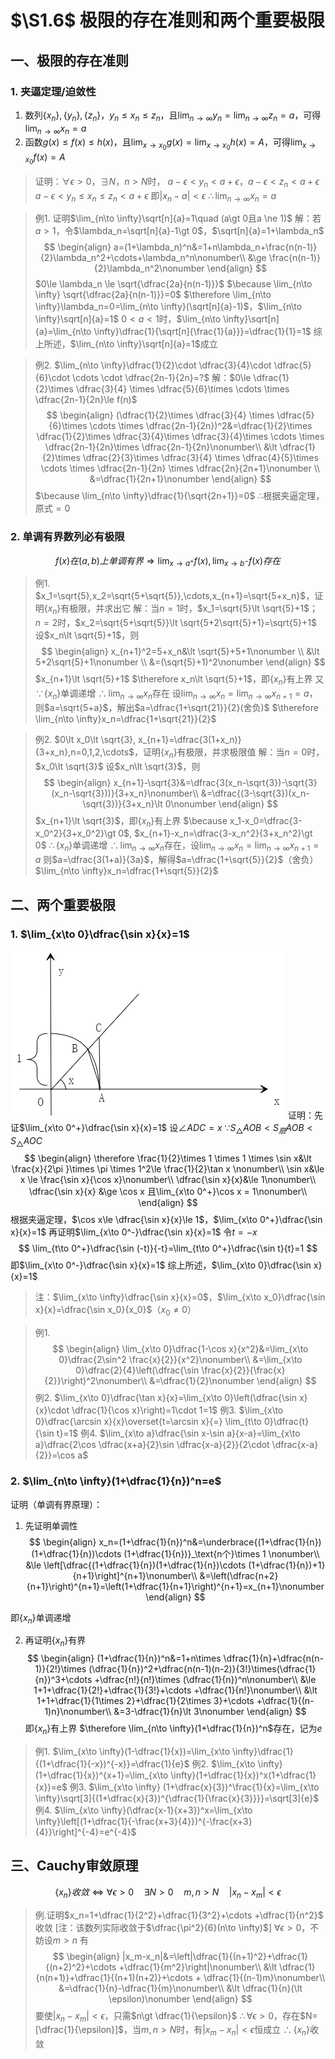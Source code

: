 # $\S1.6$ 极限的存在准则和两个重要极限
## 一、极限的存在准则
### 1. 夹逼定理/迫敛性
1. 数列$\{x_n\},\{y_n\},\{z_n\}$，$y_n\le x_n\le z_n$，且$\lim_{n\to \infty}y_n=\lim_{n\to \infty}z_n=a$，可得$\lim_{n\to \infty}x_n=a$
2. 函数$g(x)\le f(x)\le h(x)$，且$\lim_{x\to x_0}g(x)=\lim_{x\to x_0}h(x)=A$，可得$\lim_{x\to x_0}f(x)=A$

> 证明：$\forall \epsilon \gt 0$，$\exists N$，$n\gt N$时，
> $a-\epsilon \lt y_n \lt a+\epsilon$，$a-\epsilon \lt z_n \lt a+\epsilon$
> $a-\epsilon \lt y_n \le x_n \le z_n \lt a+\epsilon$
> 即$|x_n-a|\lt \epsilon$
> $\therefore \lim_{n\to \infty}x_n=a$

> 例1. 证明$\lim_{n\to \infty}\sqrt[n]{a}=1\quad (a\gt 0且a \ne 1)$
> 解：若$a\gt 1$，令$\lambda_n=\sqrt[n]{a}-1\gt 0$，$\sqrt[n]{a}=1+\lambda_n$
> $$
\begin{align}
a=(1+\lambda_n)^n&=1+n\lambda_n+\frac{n(n-1)}{2}\lambda_n^2+\cdots+\lambda_n^n\nonumber\\ &\ge \frac{n(n-1)}{2}\lambda_n^2\nonumber
\end{align}
> $$
> $0\le \lambda_n \le \sqrt{\dfrac{2a}{n(n-1)}}$
> $\because \lim_{n\to \infty} \sqrt{\dfrac{2a}{n(n-1)}}=0$
> $\therefore \lim_{n\to \infty}\lambda_n=0=\lim_{n\to \infty}(\sqrt[n]{a}-1)$，$\lim_{n\to \infty}\sqrt[n]{a}=1$
> $0\lt a \lt 1$时，$\lim_{n\to \infty}\sqrt[n]{a}=\lim_{n\to \infty}\dfrac{1}{\sqrt[n]{\frac{1}{a}}}=\dfrac{1}{1}=1$
> 综上所述，$\lim_{n\to \infty}\sqrt[n]{a}=1$成立

> 例2. $\lim_{n\to \infty}\dfrac{1}{2}\cdot \dfrac{3}{4}\cdot \dfrac{5}{6}\cdot \cdots \cdot \dfrac{2n-1}{2n}=?$
> 解：$0\le \dfrac{1}{2}\times \dfrac{3}{4} \times \dfrac{5}{6}\times \cdots \times \dfrac{2n-1}{2n}\le f(n)$
> $$
  \begin{align}
  (\dfrac{1}{2}\times \dfrac{3}{4} \times \dfrac{5}{6}\times \cdots \times \dfrac{2n-1}{2n})^2&=\dfrac{1}{2}\times \dfrac{1}{2}\times \dfrac{3}{4}\times \dfrac{3}{4}\times \cdots \times \dfrac{2n-1}{2n}\times \dfrac{2n-1}{2n}\nonumber\\ &\lt \dfrac{1}{2}\times \dfrac{2}{3}\times \dfrac{3}{4} \times \dfrac{4}{5}\times \cdots \times \dfrac{2n-1}{2n} \times \dfrac{2n}{2n+1}\nonumber \\ &=\dfrac{1}{2n+1}\nonumber
  \end{align}
> $$
> $\because \lim_{n\to \infty}\dfrac{1}{\sqrt{2n+1}}=0$
> $\therefore$根据夹逼定理，原式$=0$

### 2. 单调有界数列必有极限
$$
f(x)在(a,b)上单调有界 \Rightarrow \lim_{x\to a^+}f(x) ,  \lim_{x\to b^-}f(x)存在
$$

> 例1. $x_1=\sqrt{5},x_2=\sqrt{5+\sqrt{5}},\cdots,x_{n+1}=\sqrt{5+x_n}$，证明$\{x_n\}$有极限，并求出它
> 解：当$n=1$时，$x_1=\sqrt{5}\lt \sqrt{5}+1$；$n=2$时，$x_2=\sqrt{5+\sqrt{5}}\lt \sqrt{5+2\sqrt{5}+1}=\sqrt{5}+1$
> 设$x_n\lt \sqrt{5}+1$，则
> $$
  \begin{align}
   x_{n+1}^2=5+x_n&\lt \sqrt{5}+5+1\nonumber \\ &\lt 5+2\sqrt{5}+1\nonumber \\ &=(\sqrt{5}+1)^2\nonumber
  \end{align}
> $$
> $x_{n+1}\lt \sqrt{5}+1$
> $\therefore x_n\lt \sqrt{5}+1$，即$\{x_n\}$有上界
> 又$\because \{x_n\}$单调递增
> $\therefore \lim_{n\to \infty}x_n$存在
> 设$\lim_{n\to \infty}x_n=\lim_{n\to \infty}x_{n+1}=a$，则$a=\sqrt{5+a}$，解出$a=\dfrac{1+\sqrt{21}}{2}(舍负)$
> $\therefore \lim_{n\to \infty}x_n=\dfrac{1+\sqrt{21}}{2}$

> 例2. $0\lt x_0\lt \sqrt{3}, x_{n+1}=\dfrac{3(1+x_n)}{3+x_n},n=0,1,2,\cdots$，证明$\{x_n\}$有极限，并求极限值
> 解：当$n=0$时，$x_0\lt \sqrt{3}$
> 设$x_n\lt \sqrt{3}$，则
> $$
\begin{align}
x_{n+1}-\sqrt{3}&=\dfrac{3(x_n-\sqrt{3})-\sqrt{3}(x_n-\sqrt{3}))}{3+x_n}\nonumber\\ &=\dfrac{(3-\sqrt{3})(x_n-\sqrt{3})}{3+x_n}\lt 0\nonumber
\end{align}
 $$
> $x_{n+1}\lt \sqrt{3}$，即$\{x_n\}$有上界
> $\because x_1-x_0=\dfrac{3-x_0^2}{3+x_0^2}\gt 0$, $x_{n+1}-x_n=\dfrac{3-x_n^2}{3+x_n^2}\gt 0$
> $\therefore \{x_n\}$单调递增
> $\therefore \lim_{n\to \infty}x_n$存在，设$\lim_{n\to \infty}x_n=\lim_{n\to \infty}x_{n+1}=a$
> 则$a=\dfrac{3(1+a)}{3a}$，解得$a=\dfrac{1+\sqrt{5}}{2}$（舍负）
> $\lim_{n\to \infty}x_n=\dfrac{1+\sqrt{5}}{2}$
## 二、两个重要极限
### 1. $\lim_{x\to 0}\dfrac{\sin x}{x}=1$
![](./1/limsinx_x.png)
证明：先证$\lim_{x\to 0^+}\dfrac{\sin x}{x}=1$
设$\angle ADC=x$
$\because S_\triangle AOB \lt S_扇AOB \lt S_\triangle AOC$
$$
\begin{align}
\therefore \frac{1}{2}\times 1 \times 1 \times \sin x&\lt \frac{x}{2\pi }\times \pi \times 1^2\le \frac{1}{2}\tan x \nonumber\\
\sin x&\le x \le \frac{\sin x}{\cos x}\nonumber\\
\dfrac{\sin x}{x}&\le 1\nonumber\\
\dfrac{\sin x}{x} &\ge \cos x 且\lim_{x\to 0^+}\cos x = 1\nonumber\\
\end{align}
$$
根据夹逼定理，$\cos x\le \dfrac{\sin x}{x}\le 1$，$\lim_{x\to 0^+}\dfrac{\sin x}{x}=1$
再证明$\lim_{x\to 0^-}\dfrac{\sin x}{x}=1$
令$t=-x$
$$
\lim_{t\to 0^+}\dfrac{\sin (-t)}{-t}=\lim_{t\to 0^+}\dfrac{\sin t}{t}=1
$$
即$\lim_{x\to 0^-}\dfrac{\sin x}{x}=1$
综上所述，$\lim_{x\to 0}\dfrac{\sin x}{x}=1$

> 注：$\lim_{x\to \infty}\dfrac{\sin x}{x}=0$，$\lim_{x\to x_0}\dfrac{\sin x}{x}=\dfrac{\sin x_0}{x_0}$（$x_0\ne 0$）

> 例1.
> $$
> \begin{align}
\lim_{x\to 0}\dfrac{1-\cos x}{x^2}&=\lim_{x\to 0}\dfrac{2\sin^2 \frac{x}{2}}{x^2}\nonumber\\
&=\lim_{x\to 0}\dfrac{2}{4}\left(\dfrac{\sin \frac{x}{2}}{\frac{x}{2}}\right)^2\nonumber\\
&=\dfrac{1}{2}\nonumber
\end{align}
   $$
> 例2.
> $\lim_{x\to 0}\dfrac{\tan x}{x}=\lim_{x\to 0}\left(\dfrac{\sin x}{x}\cdot \dfrac{1}{\cos x}\right)=1\cdot 1=1$
> 例3.
> $\lim_{x\to 0}\dfrac{\arcsin x}{x}\overset{t=\arcsin x}{=} \lim_{t\to 0}\dfrac{t}{\sin t}=1$
> 例4.
> $\lim_{x\to a}\dfrac{\sin x-\sin a}{x-a}=\lim_{x\to a}\dfrac{2\cos \dfrac{x+a}{2}\sin \dfrac{x-a}{2}}{2\cdot \dfrac{x-a}{2}}=\cos a$
### 2. $\lim_{n\to \infty}(1+\dfrac{1}{n})^n=e$
证明（单调有界原理）：
1. 先证明单调性
  $$
	\begin{align}
	x_n=(1+\dfrac{1}{n})^n&=\underbrace{(1+\dfrac{1}{n})(1+\dfrac{1}{n})\cdots (1+\dfrac{1}{n})}_\text{n个}\times 1 \nonumber\\
	&\le \left[\dfrac{(1+\dfrac{1}{n})(1+\dfrac{1}{n})\cdots (1+\dfrac{1}{n})+1}{n+1}\right]^{n+1}\nonumber\\
	&=\left(\dfrac{n+2}{n+1}\right)^{n+1}=\left(1+\dfrac{1}{n+1}\right)^{n+1}=x_{n+1}\nonumber
	\end{align}
	$$

  即$\{x_n\}$单调递增

2. 再证明$\{x_n\}$有界
   $$
   \begin{align}
   (1+\dfrac{1}{n})^n&=1+n\times \dfrac{1}{n}+\dfrac{n(n-1)}{2!}\times (\dfrac{1}{n})^2+\dfrac{n(n-1)(n-2)}{3!}\times(\dfrac{1}{n})^3+\cdots +\dfrac{n!}{n!}\times (\dfrac{1}{n})^n\nonumber\\
   &\le 1+1+\dfrac{1}{2!}+\dfrac{1}{3!}+\cdots +\dfrac{1}{n!}\nonumber\\
   &\lt 1+1+\dfrac{1}{1\times 2}+\dfrac{1}{2\times 3}+\cdots +\dfrac{1}{(n-1)n}\nonumber\\
   &=3-\dfrac{1}{n}\lt 3\nonumber
   \end{align}
   $$
   即$\{x_n\}$有上界
$\therefore \lim_{n\to \infty}(1+\dfrac{1}{n})^n$存在，记为$e$

> 例1.
> $\lim_{x\to \infty}(1-\dfrac{1}{x})=\lim_{x\to \infty}\dfrac{1}{(1+\dfrac{1}{-x})^{-x}}=\dfrac{1}{e}$
> 例2.
> $\lim_{x\to \infty}(1+\dfrac{1}{x})^{x+1}=\lim_{x\to \infty}(1+\dfrac{1}{x})^x(1+\dfrac{1}{x})=e$
> 例3.
> $\lim_{x\to \infty} (1+\dfrac{x}{3})^\frac{1}{x}=\lim_{x\to \infty}\sqrt[3]{(1+\dfrac{x}{3})^{\dfrac{1}{\frac{x}{3}}}}=\sqrt[3]{e}$
> 例4.
> $\lim_{x\to \infty}(\dfrac{x-1}{x+3})^x=\lim_{x\to \infty}\left[(1+\dfrac{1}{-\frac{x+3}{4}})^{-\frac{x+3}{4}}\right]^{-4}=e^{-4}$

## 三、Cauchy审敛原理
$$
\{x_n\}收敛\Leftrightarrow \forall \epsilon \gt 0\quad \exists N\gt 0\quad m,n\gt N\quad |x_n-x_m|\lt \epsilon
$$

> 例.证明$x_n=1+\dfrac{1}{2^2}+\dfrac{1}{3^2}+\cdots +\dfrac{1}{n^2}$ 收敛
> [注：该数列实际收敛于$\dfrac{\pi^2}{6}(n\to \infty)$]
> $\forall \epsilon \gt 0$，不妨设$m\gt n$
> 有
> $$
  \begin{align}
  |x_m-x_n|&=\left|\dfrac{1}{(n+1)^2}+\dfrac{1}{(n+2)^2}+\cdots +\dfrac{1}{m^2}\right|\nonumber\\
  &\lt \dfrac{1}{n(n+1)}+\dfrac{1}{(n+1)(n+2)}+\cdots + \dfrac{1}{(n-1)m}\nonumber\\
  &=\dfrac{1}{n}-\dfrac{1}{m}\nonumber\\
  &\lt \dfrac{1}{n}(\lt \epsilon)\nonumber
  \end{align}
> $$
> 要使$|x_n-x_m|\lt \epsilon$，只需$n\gt \dfrac{1}{\epsilon}$
> $\therefore \forall \epsilon \gt 0$，存在$N=[\dfrac{1}{\epsilon}]$，当$m,n\gt N$时，有$|x_m-x_n|\lt \epsilon$恒成立
> $\therefore \{x_n\}$收敛

